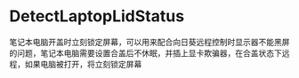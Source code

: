 # DetectLaptopLidStatus
笔记本电脑开盖时立刻锁定屏幕，可以用来配合向日葵远程控制时显示器不能黑屏的问题，笔记本电脑需要设置合盖后不休眠，并插上显卡欺骗器，在合盖状态下远程，如果电脑被打开，将立刻锁定屏幕
